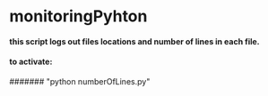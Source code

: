 # monitoringPyhton
#### this script logs out files locations and number of lines in each file.
#### to activate:
####### "python numberOfLines.py"
